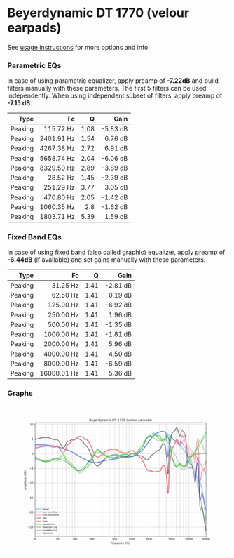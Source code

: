 # Beyerdynamic DT 1770 (velour earpads)
See [usage instructions](https://github.com/jaakkopasanen/AutoEq#usage) for more options and info.

### Parametric EQs
In case of using parametric equalizer, apply preamp of **-7.22dB** and build filters manually
with these parameters. The first 5 filters can be used independently.
When using independent subset of filters, apply preamp of **-7.15 dB**.

| Type    | Fc         |    Q | Gain     |
|--------:|-----------:|-----:|---------:|
| Peaking | 115.72 Hz  | 1.08 | -5.83 dB |
| Peaking | 2401.91 Hz | 1.54 | 6.76 dB  |
| Peaking | 4267.38 Hz | 2.72 | 6.91 dB  |
| Peaking | 5658.74 Hz | 2.04 | -6.06 dB |
| Peaking | 8329.50 Hz | 2.89 | -3.89 dB |
| Peaking | 28.52 Hz   | 1.45 | -2.39 dB |
| Peaking | 251.29 Hz  | 3.77 | 3.05 dB  |
| Peaking | 470.80 Hz  | 2.05 | -1.42 dB |
| Peaking | 1060.35 Hz | 2.8  | -1.62 dB |
| Peaking | 1803.71 Hz | 5.39 | 1.59 dB  |

### Fixed Band EQs
In case of using fixed band (also called graphic) equalizer, apply preamp of **-6.44dB**
(if available) and set gains manually with these parameters.

| Type    | Fc          |    Q | Gain     |
|--------:|------------:|-----:|---------:|
| Peaking | 31.25 Hz    | 1.41 | -2.81 dB |
| Peaking | 62.50 Hz    | 1.41 | 0.19 dB  |
| Peaking | 125.00 Hz   | 1.41 | -6.92 dB |
| Peaking | 250.00 Hz   | 1.41 | 1.96 dB  |
| Peaking | 500.00 Hz   | 1.41 | -1.35 dB |
| Peaking | 1000.00 Hz  | 1.41 | -1.81 dB |
| Peaking | 2000.00 Hz  | 1.41 | 5.96 dB  |
| Peaking | 4000.00 Hz  | 1.41 | 4.50 dB  |
| Peaking | 8000.00 Hz  | 1.41 | -6.59 dB |
| Peaking | 16000.01 Hz | 1.41 | 5.36 dB  |

### Graphs
![](./Beyerdynamic%20DT%201770%20(velour%20earpads).png)